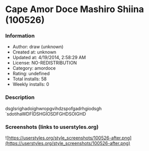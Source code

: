 # Cape Amor Doce Mashiro Shiina (100526)

### Information
- Author: draw (unknown)
- Created at: unknown
- Updated at: 4/19/2014, 2:58:29 AM
- License: NO-REDISTRIBUTION
- Category: amordoce
- Rating: undefined
- Total installs: 58
- Weekly installs: 0


### Description
dsglsrighadoighwropgvihdzspofgadrhgiodsgh´sdotihaWDFÍDSHGÍOSDFGHDSOIGHD


### Screenshots (links to userstyles.org)
![https://userstyles.org/style_screenshots/100526-after.png](https://userstyles.org/style_screenshots/100526-after.png)


